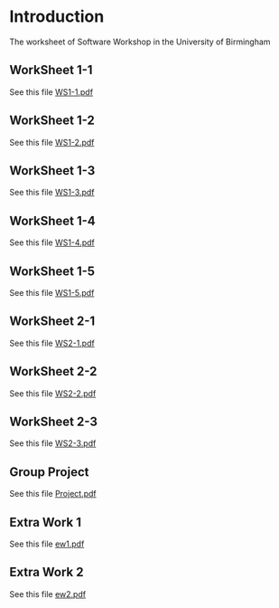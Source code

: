 # Introduction
The worksheet of Software Workshop in the University of Birmingham

## WorkSheet 1-1
See this file [WS1-1.pdf](Files/WS1-1.pdf)

## WorkSheet 1-2
See this file [WS1-2.pdf](Files/WS1-2.pdf)

## WorkSheet 1-3
See this file [WS1-3.pdf](Files/WS1-3.pdf)

## WorkSheet 1-4
See this file [WS1-4.pdf](Files/WS1-4.pdf)

## WorkSheet 1-5
See this file [WS1-5.pdf](Files/WS1-5.pdf)

## WorkSheet 2-1
See this file [WS2-1.pdf](Files/WS2-1.pdf)

## WorkSheet 2-2
See this file [WS2-2.pdf](Files/WS2-2.pdf)

## WorkSheet 2-3
See this file [WS2-3.pdf](Files/WS2-3.pdf)

## Group Project
See this file [Project.pdf](Files/project.pdf)

## Extra Work 1
See this file [ew1.pdf](Files/ew1.pdf)

## Extra Work 2
See this file [ew2.pdf](Files/ew2.pdf)